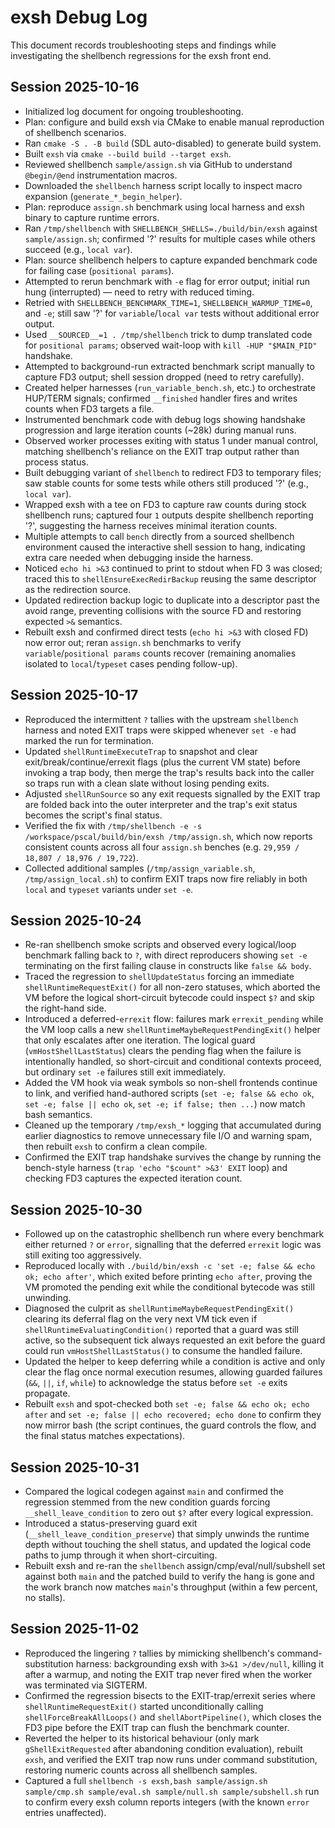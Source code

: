 # exsh Debug Log

This document records troubleshooting steps and findings while investigating the shellbench regressions for the exsh front end.

## Session 2025-10-16
- Initialized log document for ongoing troubleshooting.
- Plan: configure and build exsh via CMake to enable manual reproduction of shellbench scenarios.
- Ran `cmake -S . -B build` (SDL auto-disabled) to generate build system.
- Built `exsh` via `cmake --build build --target exsh`.
- Reviewed shellbench `sample/assign.sh` via GitHub to understand `@begin/@end` instrumentation macros.
- Downloaded the `shellbench` harness script locally to inspect macro expansion (`generate_*_begin_helper`).
- Plan: reproduce `assign.sh` benchmark using local harness and exsh binary to capture runtime errors.
- Ran `/tmp/shellbench` with `SHELLBENCH_SHELLS=./build/bin/exsh` against `sample/assign.sh`; confirmed '?' results for multiple cases while others succeed (e.g., `local var`).
- Plan: source shellbench helpers to capture expanded benchmark code for failing case (`positional params`).
- Attempted to rerun benchmark with `-e` flag for error output; initial run hung (interrupted) — need to retry with reduced timing.
- Retried with `SHELLBENCH_BENCHMARK_TIME=1`, `SHELLBENCH_WARMUP_TIME=0`, and `-e`; still saw '?' for `variable`/`local var` tests without additional error output.
- Used `__SOURCED__=1 . /tmp/shellbench` trick to dump translated code for `positional params`; observed wait-loop with `kill -HUP "$MAIN_PID"` handshake.
- Attempted to background-run extracted benchmark script manually to capture FD3 output; shell session dropped (need to retry carefully).
- Created helper harnesses (`run_variable_bench.sh`, etc.) to orchestrate HUP/TERM signals; confirmed `__finished` handler fires and writes counts when FD3 targets a file.
- Instrumented benchmark code with debug logs showing handshake progression and large iteration counts (~28k) during manual runs.
- Observed worker processes exiting with status 1 under manual control, matching shellbench's reliance on the EXIT trap output rather than process status.
- Built debugging variant of `shellbench` to redirect FD3 to temporary files; saw stable counts for some tests while others still produced '?' (e.g., `local var`).
- Wrapped exsh with a tee on FD3 to capture raw counts during stock shellbench runs; captured four `1` outputs despite shellbench reporting '?', suggesting the harness receives minimal iteration counts.
- Multiple attempts to call `bench` directly from a sourced shellbench environment caused the interactive shell session to hang, indicating extra care needed when debugging inside the harness.
- Noticed `echo hi >&3` continued to print to stdout when FD 3 was closed; traced this to `shellEnsureExecRedirBackup` reusing the same descriptor as the redirection source.
- Updated redirection backup logic to duplicate into a descriptor past the avoid range, preventing collisions with the source FD and restoring expected `>&` semantics.
- Rebuilt exsh and confirmed direct tests (`echo hi >&3` with closed FD) now error out; reran `assign.sh` benchmarks to verify `variable`/`positional params` counts recover (remaining anomalies isolated to `local`/`typeset` cases pending follow-up).

## Session 2025-10-17
- Reproduced the intermittent `?` tallies with the upstream `shellbench` harness and noted EXIT traps were skipped whenever `set -e` had marked the run for termination.
- Updated `shellRuntimeExecuteTrap` to snapshot and clear exit/break/continue/errexit flags (plus the current VM state) before invoking a trap body, then merge the trap's results back into the caller so traps run with a clean slate without losing pending exits.
- Adjusted `shellRunSource` so any exit requests signalled by the EXIT trap are folded back into the outer interpreter and the trap's exit status becomes the script's final status.
- Verified the fix with `/tmp/shellbench -e -s /workspace/pscal/build/bin/exsh /tmp/assign.sh`, which now reports consistent counts across all four `assign.sh` benches (e.g. `29,959 / 18,807 / 18,976 / 19,722`).
- Collected additional samples (`/tmp/assign_variable.sh`, `/tmp/assign_local.sh`) to confirm EXIT traps now fire reliably in both `local` and `typeset` variants under `set -e`.

## Session 2025-10-24
- Re-ran shellbench smoke scripts and observed every logical/loop benchmark falling back to `?`, with direct reproducers showing `set -e` terminating on the first failing clause in constructs like `false && body`.
- Traced the regression to `shellUpdateStatus` forcing an immediate `shellRuntimeRequestExit()` for all non-zero statuses, which aborted the VM before the logical short-circuit bytecode could inspect `$?` and skip the right-hand side.
- Introduced a deferred-`errexit` flow: failures mark `errexit_pending` while the VM loop calls a new `shellRuntimeMaybeRequestPendingExit()` helper that only escalates after one iteration. The logical guard (`vmHostShellLastStatus`) clears the pending flag when the failure is intentionally handled, so short-circuit and conditional contexts proceed, but ordinary `set -e` failures still exit immediately.
- Added the VM hook via weak symbols so non-shell frontends continue to link, and verified hand-authored scripts (`set -e; false && echo ok`, `set -e; false || echo ok`, `set -e; if false; then ...`) now match bash semantics.
- Cleaned up the temporary `/tmp/exsh_*` logging that accumulated during earlier diagnostics to remove unnecessary file I/O and warning spam, then rebuilt `exsh` to confirm a clean compile.
- Confirmed the EXIT trap handshake survives the change by running the bench-style harness (`trap 'echo "$count" >&3' EXIT` loop) and checking FD3 captures the expected iteration count.

## Session 2025-10-30
- Followed up on the catastrophic shellbench run where every benchmark either returned `?` or `error`, signalling that the deferred `errexit` logic was still exiting too aggressively.
- Reproduced locally with `./build/bin/exsh -c 'set -e; false && echo ok; echo after'`, which exited before printing `echo after`, proving the VM promoted the pending exit while the conditional bytecode was still unwinding.
- Diagnosed the culprit as `shellRuntimeMaybeRequestPendingExit()` clearing its deferral flag on the very next VM tick even if `shellRuntimeEvaluatingCondition()` reported that a guard was still active, so the subsequent tick always requested an exit before the guard could run `vmHostShellLastStatus()` to consume the handled failure.
- Updated the helper to keep deferring while a condition is active and only clear the flag once normal execution resumes, allowing guarded failures (`&&`, `||`, `if`, `while`) to acknowledge the status before `set -e` exits propagate.
- Rebuilt `exsh` and spot-checked both `set -e; false && echo ok; echo after` and `set -e; false || echo recovered; echo done` to confirm they now mirror bash (the script continues, the guard controls the flow, and the final status matches expectations).

## Session 2025-10-31
- Compared the logical codegen against `main` and confirmed the regression stemmed from the new condition guards forcing `__shell_leave_condition` to zero out `$?` after every logical expression.
- Introduced a status-preserving guard exit (`__shell_leave_condition_preserve`) that simply unwinds the runtime depth without touching the shell status, and updated the logical code paths to jump through it when short-circuiting.
- Rebuilt exsh and re-ran the `shellbench` assign/cmp/eval/null/subshell set against both `main` and the patched build to verify the hang is gone and the work branch now matches `main`'s throughput (within a few percent, no stalls).

## Session 2025-11-02
- Reproduced the lingering `?` tallies by mimicking shellbench's command-substitution harness: backgrounding exsh with `3>&1 >/dev/null`, killing it after a warmup, and noting the EXIT trap never fired when the worker was terminated via SIGTERM.
- Confirmed the regression bisects to the EXIT-trap/errexit series where `shellRuntimeRequestExit()` started unconditionally calling `shellForceBreakAllLoops()` and `shellAbortPipeline()`, which closes the FD3 pipe before the EXIT trap can flush the benchmark counter.
- Reverted the helper to its historical behaviour (only mark `gShellExitRequested` after abandoning condition evaluation), rebuilt `exsh`, and verified the EXIT trap now runs under command substitution, restoring numeric counts across all shellbench samples.
- Captured a full `shellbench -s exsh,bash sample/assign.sh sample/cmp.sh sample/eval.sh sample/null.sh sample/subshell.sh` run to confirm every exsh column reports integers (with the known `error` entries unaffected).
